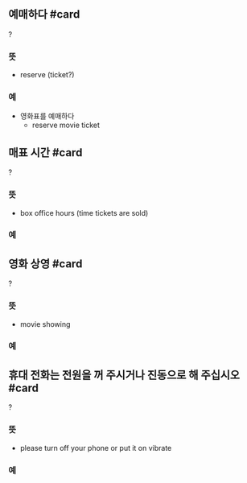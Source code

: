 ## 예매하다 #card
?
### 뜻
- reserve (ticket?)
### 예
- 영화표를 예매하다
	- reserve movie ticket
<!--SR:!2024-08-26,14,290-->

## 매표 시간 #card
?
### 뜻
- box office hours (time tickets are sold)
### 예
<!--SR:!2024-09-05,1,210-->

## 영화 상영 #card
?
### 뜻
- movie showing
### 예
<!--SR:!2024-08-13,1,210-->

## 휴대 전화는 전원을 꺼 주시거나 진동으로 해 주십시오 #card
?
### 뜻
- please turn off your phone or put it on vibrate
### 예
<!--SR:!2024-08-09,3,250-->

